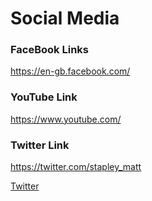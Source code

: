 
# Social Media
### FaceBook Links
https://en-gb.facebook.com/
<br>
### YouTube Link
https://www.youtube.com/
<br>

### Twitter Link
https://twitter.com/stapley_matt

<a href="https://twitter.com/stapley_matt">Twitter</a>
 
 
 
 
 
 
 
 
